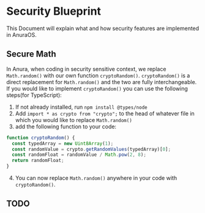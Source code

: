 # Security Blueprint
This Document will explain what and how security features are implemented in AnuraOS. 



## Secure Math

In Anura, when coding in security sensitive context, we replace `Math.random()` with our own function `cryptoRandom()`.  `cryptoRandom()` is a direct replacement for `Math.random()` and the two are fully interchangeable.  If you would like to implement `cryptoRandom()` you can use the following steps(for TypeScript):

 1. If not already installed, run `npm install @types/node`
 2. Add `import * as crypto from "crypto";` to the head of whatever file in which you would like to replace `Math.random()`
 3. add the following function to your code:
 
```ts
function cryptoRandom() {
  const typedArray = new Uint8Array(1);
  const randomValue = crypto.getRandomValues(typedArray)[0];
  const randomFloat = randomValue / Math.pow(2, 8);
  return randomFloat;
}
```
4. You can now replace `Math.random()` anywhere in your code with `cryptoRandom()`.

## TODO
